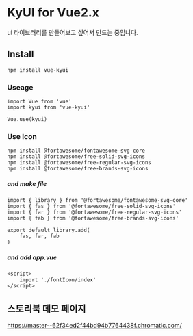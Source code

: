 # KyUI for Vue2.x
ui 라이브러리를 만들어보고 싶어서 만드는 중입니다.

## Install
```
npm install vue-kyui
```

### Useage
```
import Vue from 'vue'
import kyui from 'vue-kyui'

Vue.use(kyui)
```

### Use Icon
```
npm install @fortawesome/fontawesome-svg-core
npm install @fortawesome/free-solid-svg-icons
npm install @fortawesome/free-regular-svg-icons
npm install @fortawesome/free-brands-svg-icons
```
##### and make file
```
import { library } from '@fortawesome/fontawesome-svg-core'
import { fas } from '@fortawesome/free-solid-svg-icons'
import { far } from '@fortawesome/free-regular-svg-icons'
import { fab } from '@fortawesome/free-brands-svg-icons'

export default library.add(
    fas, far, fab
)
```
##### and add app.vue
```
<script>
    import './fontIcon/index'
</script>
```

## 스토리북 데모 페이지
https://master--62f34ed2f44bd94b7764438f.chromatic.com/